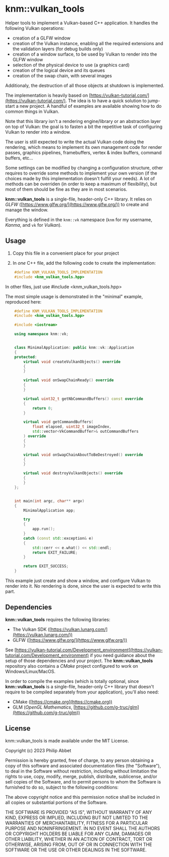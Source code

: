 # knm::vulkan_tools

Helper tools to implement a Vulkan-based C++ application. It handles the following
Vulkan operations:

- creation of a GLFW window
- creation of the Vulkan instance, enabling all the required extensions and the
  validation layers (for debug builds only)
- creation of a window surface, to be used by Vulkan to render into the GLFW
  window
- selection of the physical device to use (a graphics card)
- creation of the logical device and its queues
- creation of the swap chain, with several images

Additionaly, the destruction of all those objects at shutdown is implemented.

The implementation is heavily based on
[https://vulkan-tutorial.com/](https://vulkan-tutorial.com/). The idea is to
have a quick solution to jump-start a new project. A handful of examples are
available showing how to do common things in Vulkan.

Note that this library isn't a rendering engine/library or an abstraction layer on
top of Vulkan: the goal is to fasten a bit the repetitive task of configuring Vulkan
to render into a window.

The user is still expected to write the actual Vulkan code doing the rendering, which
means to implement its own management code for render passes, graphics pipelines,
framebuffers, vertex & index buffers, command buffers, etc...

Some settings can be modified by changing a configuration structure, other requires
to override some methods to implement your own version (if the choices made by this
implementation doesn't fulfill your needs). A lot of methods can be overriden (in
order to keep a maximum of flexibility), but most of them should be fine as they are
in most scenarios.

**knm::vulkan_tools** is a single-file, header-only C++ library. It relies on *GLFW*
([https://www.glfw.org/](https://www.glfw.org/)) to create and manage the window.

Everything is defined in the `knm::vk` namespace (`knm` for my username, *Kanma*,
and `vk` for *Vulkan*).


## Usage

1. Copy this file in a convenient place for your project

2. In *one* C++ file, add the following code to create the implementation:

```cpp
    #define KNM_VULKAN_TOOLS_IMPLEMENTATION
    #include <knm_vulkan_tools.hpp>
```

In other files, just use #include <knm_vulkan_tools.hpp>


The most simple usage is demonstrated in the "minimal" example, reproduced here:

```cpp
    #define KNM_VULKAN_TOOLS_IMPLEMENTATION
    #include <knm_vulkan_tools.hpp>

    #include <iostream>

    using namespace knm::vk;


    class MinimalApplication: public knm::vk::Application
    {
    protected:
        virtual void createVulkanObjects() override
        {
        }

        virtual void onSwapChainReady() override
        {
        }

        virtual uint32_t getNbCommandBuffers() const override
        {
            return 0;
        }

        virtual void getCommandBuffers(
            float elapsed, uint32_t imageIndex,
            std::vector<VkCommandBuffer>& outCommandBuffers
        ) override
        {
        }

        virtual void onSwapChainAboutToBeDestroyed() override
        {
        }

        virtual void destroyVulkanObjects() override
        {
        }
    };


    int main(int argc, char** argv)
    {
        MinimalApplication app;

        try
        {
            app.run();
        }
        catch (const std::exception& e)
        {
            std::cerr << e.what() << std::endl;
            return EXIT_FAILURE;
        }

        return EXIT_SUCCESS;
    }
```


This example just create and show a window, and configure Vulkan to render into it.
No rendering is done, since the user is expected to write this part.


## Dependencies

**knm::vulkan_tools** requires the following libraries:

- The Vulkan SDK ([https://vulkan.lunarg.com/](https://vulkan.lunarg.com/))
- GLFW ([https://www.glfw.org/](https://www.glfw.org/))

See [https://vulkan-tutorial.com/Development_environment](https://vulkan-tutorial.com/Development_environment)
if you need guidance about the setup of those dependencies and your project. The
**knm::vulkan_tools** repository also contains a *CMake* project configured to work on
Windows/Linux/MacOS.


In order to compile the examples (which is totally optional, since **knm::vulkan_tools**
is a single-file, header-only C++ library that doesn't require to be compiled separately
from your application), you'll also need:

- CMake ([https://cmake.org](https://cmake.org))
- GLM (*OpenGL Mathematics*, [https://github.com/g-truc/glm](https://github.com/g-truc/glm))


## License

knm::vulkan_tools is made available under the MIT License.

Copyright (c) 2023 Philip Abbet

Permission is hereby granted, free of charge, to any person obtaining a copy
of this software and associated documentation files (the "Software"), to deal
in the Software without restriction, including without limitation the rights
to use, copy, modify, merge, publish, distribute, sublicense, and/or sell
copies of the Software, and to permit persons to whom the Software is
furnished to do so, subject to the following conditions:

The above copyright notice and this permission notice shall be included in
all copies or substantial portions of the Software.

THE SOFTWARE IS PROVIDED "AS IS", WITHOUT WARRANTY OF ANY KIND, EXPRESS OR
IMPLIED, INCLUDING BUT NOT LIMITED TO THE WARRANTIES OF MERCHANTABILITY,
FITNESS FOR A PARTICULAR PURPOSE AND NONINFRINGEMENT. IN NO EVENT SHALL THE
AUTHORS OR COPYRIGHT HOLDERS BE LIABLE FOR ANY CLAIM, DAMAGES OR OTHER
LIABILITY, WHETHER IN AN ACTION OF CONTRACT, TORT OR OTHERWISE, ARISING FROM,
OUT OF OR IN CONNECTION WITH THE SOFTWARE OR THE USE OR OTHER DEALINGS IN
THE SOFTWARE.
